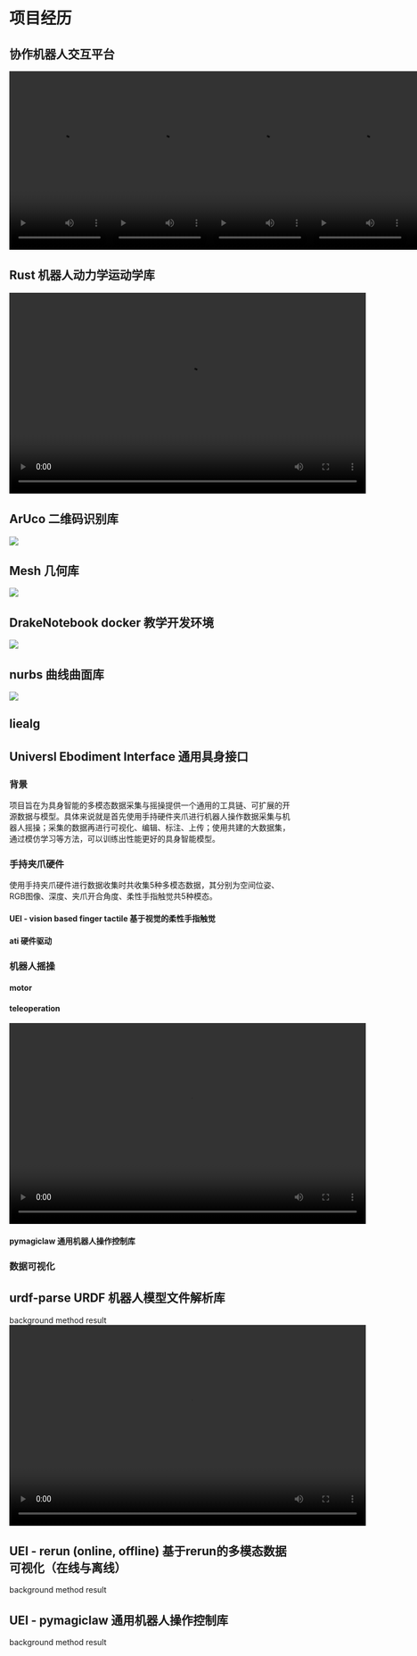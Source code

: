 # 项目经历

## 协作机器人交互平台
<div style="display: flex;">
<video src="b/pick.mp4" controls="controls" width="180" height="320"></video>
<video src="b/ttt.mp4" controls="controls" width="180" height="320"></video>
<video src="b/cali.mp4" controls="controls" width="180" height="320"></video>
<video src="b/grasp.mp4" controls="controls" width="180" height="320"></video>
<video src="b/sort.mp4" controls="controls" width="180" height="320"></video>
</div>


## Rust 机器人动力学运动学库
<video src="rust_ik.mov" controls="controls" width="640" height="360"></video>

## ArUco 二维码识别库
<img src="aruco/all.png">



## Mesh 几何库
![](mesh/bunny.png)

## DrakeNotebook docker 教学开发环境
![](docker.png)

## nurbs 曲线曲面库
<img src="nurbs/all.png">



## liealg

## Universl Ebodiment Interface 通用具身接口

### 背景
项目旨在为具身智能的多模态数据采集与摇操提供一个通用的工具链、可扩展的开源数据与模型。具体来说就是首先使用手持硬件夹爪进行机器人操作数据采集与机器人摇操；采集的数据再进行可视化、编辑、标注、上传；使用共建的大数据集，通过模仿学习等方法，可以训练出性能更好的具身智能模型。

### 手持夹爪硬件
使用手持夹爪硬件进行数据收集时共收集5种多模态数据，其分别为空间位姿、RGB图像、深度、夹爪开合角度、柔性手指触觉共5种模态。

#### UEI - vision based finger tactile 基于视觉的柔性手指触觉 
#### ati 硬件驱动

### 机器人摇操

#### motor
#### teleoperation
<video src="dc.mp4" controls="controls" width="640" height="360">
</video>

#### pymagiclaw 通用机器人操作控制库

### 数据可视化

## urdf-parse  URDF 机器人模型文件解析库
background
method
result
<video src="rust_ik.mov" controls="controls" width="640" height="360"></video>


## UEI - rerun (online, offline) 基于rerun的多模态数据可视化（在线与离线）
background
method
result


## UEI - pymagiclaw 通用机器人操作控制库
background
method
result